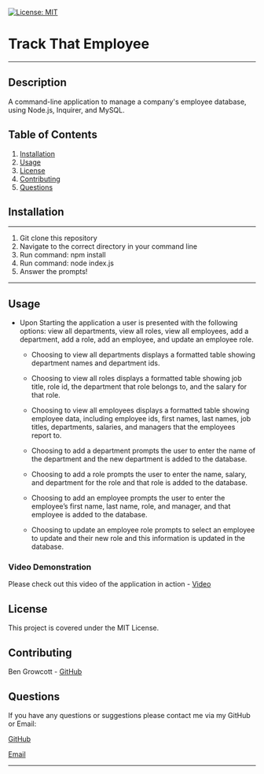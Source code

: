 [![License: MIT](https://img.shields.io/badge/License-MIT-yellow.svg)](https://opensource.org/licenses/MIT)

# Track That Employee
----

## Description

A command-line application to manage a company's employee database, using Node.js, Inquirer, and MySQL.

## Table of Contents

1. [Installation](#installation)
2. [Usage](#usage)
3. [License](#license)
4. [Contributing](#contributing)
5. [Questions](#questions)

## Installation
----
1. Git clone this repository
2. Navigate to the correct directory in your command line
3. Run command: npm install
4. Run command: node index.js
5. Answer the prompts!
----
## Usage

- Upon Starting the application a user is presented with the following options: view all departments, view all roles, view all employees, add a department, add a role, add an employee, and update an employee role.
    - Choosing to view all departments displays a formatted table showing department names and department ids.
    - Choosing to view all roles displays a formatted table showing job title, role id, the department that role belongs to, and the salary for that role.
    - Choosing to view all employees displays a formatted table showing employee data, including employee ids, first names, last names, job titles, departments, salaries, and managers that the employees report to.

    - Choosing to add a department prompts the user to enter the name of the department and the new department is added to the database.
    - Choosing to add a role prompts the user to enter the name, salary, and department for the role and that role is added to the database.
    - Choosing to add an employee prompts the user to enter the employee’s first name, last name, role, and manager, and that employee is added to the database.

    - Choosing to update an employee role prompts to select an employee to update and their new role and this information is updated in the database.

### Video Demonstration

Please check out this video of the application in action - [Video](https://drive.google.com/file/d/1f02yjxDO34FwWi4Fl7kmYJt80sTEJc6R/view?usp=sharing)

## License

This project is covered under the MIT License.

## Contributing

Ben Growcott - [GitHub](https://github.com/BGrowcott)

## Questions

If you have any questions or suggestions please contact me via my GitHub or Email:

[GitHub](https://github.com/BGrowcott)

[Email](mailto:bg.coding101@gmail.com)

----